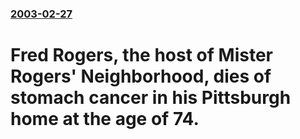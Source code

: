 ### [2003-02-27](/news/2003/02/27/index.md)

#  Fred Rogers, the host of Mister Rogers' Neighborhood, dies of stomach cancer in his Pittsburgh home at the age of 74.




